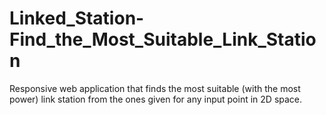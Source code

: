 # Linked_Station-Find_the_Most_Suitable_Link_Station
Responsive web application that finds the most suitable (with the most power) link station from the ones given for any input point in 2D space.

